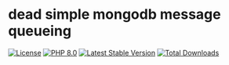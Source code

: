 # dead simple mongodb message queueing

[![License](https://img.shields.io/badge/license-BSD-blue.svg)](https://opensource.org/licenses/BSD-3-Clause)
[![PHP 8.0](https://img.shields.io/badge/php-8.0-yellow.svg)](http://www.php.net)
[![Latest Stable Version](https://img.shields.io/packagist/v/mbretter/stk-queue.svg)](https://packagist.org/packages/mbretter/stk-queue)
[![Total Downloads](https://img.shields.io/packagist/dt/mbretter/stk-queue.svg)](https://packagist.org/packages/mbretter/stk-queue)